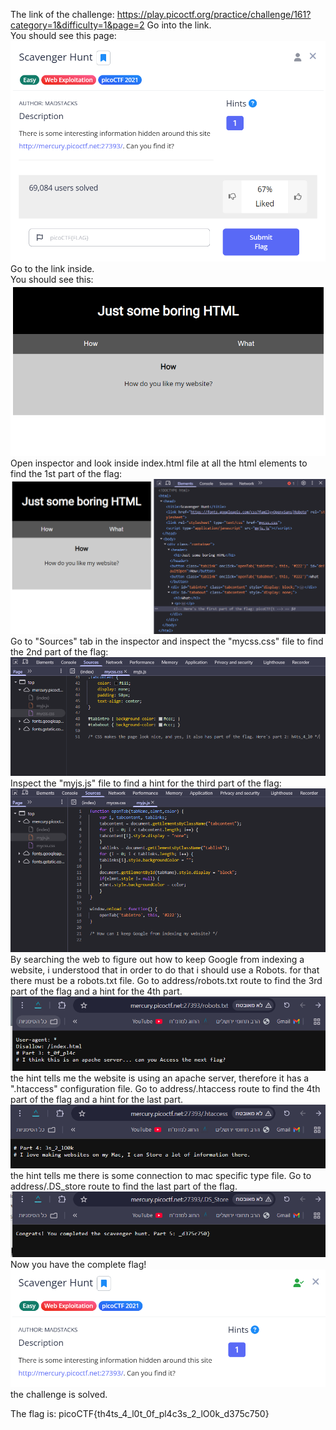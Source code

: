The link of the challenge: https://play.picoctf.org/practice/challenge/161?category=1&difficulty=1&page=2 
Go into the link.  
You should see this page:  
![challenge](./img/challenge.png)  
Go to the link inside.  
You should see this:  
![open site](./img/open_site.png)  
Open inspector and look inside index.html file at all the html elements to find the 1st part of the flag:  
![inspect html](./img/inspect_html.png)  
Go to "Sources" tab in the inspector and inspect the "mycss.css" file to find the 2nd part of the flag:
![inspect css](./img/inspect_css.png)
Inspect the "myjs.js" file to find a hint for the third part of the flag:
![inspect js](./img/inspect_js.png)
By searching the web to figure out how to keep Google from indexing a website, i understood that in order to do that i should use a Robots. for that there must be a robots.txt file.
Go to address/robots.txt route to find the 3rd part of the flag and a hint for the 4th part.
![route to robots.txt](./img/route_to_robots.png)
the hint tells me the website is using an apache server, therefore it has a ".htaccess" configuration file.
Go to address/.htaccess route to find the 4th part of the flag and a hint for the last part.
![route to .htaccess](./img/route_to_htaccess.png)
the hint tells me there is some connection to mac specific type file.
Go to address/.DS_store route to find the last part of the flag.
![route to ds_store](./img/route_to_dsstore.png)
Now you have the complete flag!
![solved](./img/solved.png)
the challenge is solved.  

The flag is: picoCTF{th4ts_4_l0t_0f_pl4c3s_2_lO0k_d375c750}
